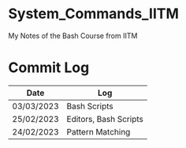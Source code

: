 # System_Commands_IITM

My Notes of the Bash Course from IITM

# Commit Log

|Date|Log|
|----|---|
|03/03/2023|Bash Scripts|
|25/02/2023|Editors, Bash Scripts|
|24/02/2023|Pattern Matching|
